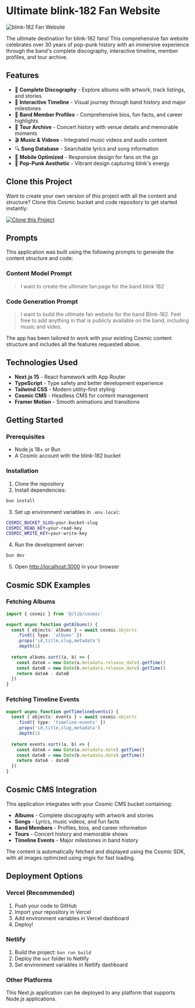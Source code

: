 # Ultimate blink-182 Fan Website

![blink-182 Fan Website](https://imgix.cosmicjs.com/ea0fc640-8104-11f0-8dcc-651091f6a7c0-photo-1493225457124-a3eb161ffa5f-1756051855378.jpg?w=1200&h=300&fit=crop&auto=format,compress)

The ultimate destination for blink-182 fans! This comprehensive fan website celebrates over 30 years of pop-punk history with an immersive experience through the band's complete discography, interactive timeline, member profiles, and tour archive.

## Features

- 🎵 **Complete Discography** - Explore albums with artwork, track listings, and stories
- 📅 **Interactive Timeline** - Visual journey through band history and major milestones  
- 🎸 **Band Member Profiles** - Comprehensive bios, fun facts, and career highlights
- 🎤 **Tour Archive** - Concert history with venue details and memorable moments
- 🎬 **Music & Videos** - Integrated music videos and audio content
- 🔍 **Song Database** - Searchable lyrics and song information
- 📱 **Mobile Optimized** - Responsive design for fans on the go
- 🎨 **Pop-Punk Aesthetic** - Vibrant design capturing blink's energy

## Clone this Project

Want to create your own version of this project with all the content and structure? Clone this Cosmic bucket and code repository to get started instantly:

[![Clone this Project](https://img.shields.io/badge/Clone%20this%20Project-29abe2?style=for-the-badge&logo=cosmic&logoColor=white)](https://app.cosmic-staging.com/projects/new?clone_bucket=68ab38b7d9e4dc4e1d0a40eb&clone_repository=68ab3b57d9e4dc4e1d0a410f)

## Prompts

This application was built using the following prompts to generate the content structure and code:

### Content Model Prompt

> I want to create the ultimate fan page for the band blink 182

### Code Generation Prompt

> I want to build the ultimate fan website for the band Blink-182. Feel free to add anything in that is publicly available on the band, including music and video.

The app has been tailored to work with your existing Cosmic content structure and includes all the features requested above.

## Technologies Used

- **Next.js 15** - React framework with App Router
- **TypeScript** - Type safety and better development experience
- **Tailwind CSS** - Modern utility-first styling
- **Cosmic CMS** - Headless CMS for content management
- **Framer Motion** - Smooth animations and transitions

## Getting Started

### Prerequisites

- Node.js 18+ or Bun
- A Cosmic account with the blink-182 bucket

### Installation

1. Clone the repository
2. Install dependencies:
```bash
bun install
```

3. Set up environment variables in `.env.local`:
```bash
COSMIC_BUCKET_SLUG=your-bucket-slug
COSMIC_READ_KEY=your-read-key
COSMIC_WRITE_KEY=your-write-key
```

4. Run the development server:
```bash
bun dev
```

5. Open [http://localhost:3000](http://localhost:3000) in your browser

## Cosmic SDK Examples

### Fetching Albums
```typescript
import { cosmic } from '@/lib/cosmic'

export async function getAlbums() {
  const { objects: albums } = await cosmic.objects
    .find({ type: 'albums' })
    .props('id,title,slug,metadata')
    .depth(1)
  
  return albums.sort((a, b) => {
    const dateA = new Date(a.metadata.release_date).getTime()
    const dateB = new Date(b.metadata.release_date).getTime()
    return dateA - dateB
  })
}
```

### Fetching Timeline Events
```typescript
export async function getTimelineEvents() {
  const { objects: events } = await cosmic.objects
    .find({ type: 'timeline-events' })
    .props('id,title,slug,metadata')
    .depth(1)
  
  return events.sort((a, b) => {
    const dateA = new Date(a.metadata.date).getTime()
    const dateB = new Date(b.metadata.date).getTime()
    return dateA - dateB
  })
}
```

## Cosmic CMS Integration

This application integrates with your Cosmic CMS bucket containing:

- **Albums** - Complete discography with artwork and stories
- **Songs** - Lyrics, music videos, and fun facts  
- **Band Members** - Profiles, bios, and career information
- **Tours** - Concert history and memorable shows
- **Timeline Events** - Major milestones in band history

The content is automatically fetched and displayed using the Cosmic SDK, with all images optimized using imgix for fast loading.

## Deployment Options

### Vercel (Recommended)

1. Push your code to GitHub
2. Import your repository in Vercel
3. Add environment variables in Vercel dashboard
4. Deploy!

### Netlify

1. Build the project: `bun run build`
2. Deploy the `out` folder to Netlify
3. Set environment variables in Netlify dashboard

### Other Platforms

This Next.js application can be deployed to any platform that supports Node.js applications.

<!-- README_END -->